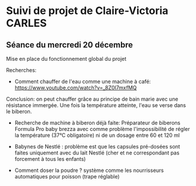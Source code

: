 # Suivi de projet de Claire-Victoria CARLES

  __Séance du mercredi 20 décembre__
---------------------------------------


Mise en place du fonctionnement global du projet


Recherches:

  + Comment chauffer de l'eau comme une machine à café: https://www.youtube.com/watch?v=_8Z0I7mxfMQ 
  
  Conclusion: on peut chauffer grâce au principe de bain marie avec une résistance immergée. Une fois la température atteinte, l'eau se verse dans le biberon.
  
  + Recherche de machine à biberon déjà faite: 
  Préparateur de biberons Formula Pro baby brezza avec comme problème l'impossibilité de régler la température (37°C obligatoire) ni de un dosage entre 60 et 120 ml
  
 + Babynes de Nestlé : problème est que les capsules pré-dosées sont faites uniquement avec du lait Nestlé (cher et ne correspondant pas forcement à tous les enfants)
  
  + Comment doser la poudre ? système comme les nourrisseurs automatiques pour poisson (trape réglable)
  
  
  
    
      
  
  
